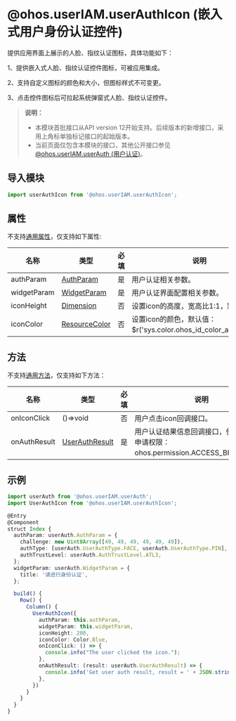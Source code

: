 # @ohos.userIAM.userAuthIcon (嵌入式用户身份认证控件)

提供应用界面上展示的人脸、指纹认证图标，具体功能如下：

1、提供嵌入式人脸、指纹认证控件图标，可被应用集成。

2、支持自定义图标的颜色和大小，但图标样式不可变更。

3、点击控件图标后可拉起系统弹窗式人脸、指纹认证控件。

> **说明：**
> - 本模块首批接口从API version 12开始支持。后续版本的新增接口，采用上角标单独标记接口的起始版本。
> - 当前页面仅包含本模块的接口，其他公开接口参见[@ohos.userIAM.userAuth (用户认证)](js-apis-useriam-userauth.md)。


## 导入模块

```ts
import userAuthIcon from '@ohos.userIAM.userAuthIcon';
```

## 属性

不支持[通用属性](../apis-arkui/arkui-js/js-components-common-attributes.md)，仅支持如下属性:

| 名称           | 类型                                                         | 必填 | 说明                                                         |
| -------------- | ----------------------------------------------------------- | ---- | ------------------------------------------------------------ |
| authParam      | [AuthParam](js-apis-useriam-userauth.md#authparam10)        | 是   | 用户认证相关参数。                                             |
| widgetParam    | [WidgetParam](js-apis-useriam-userauth.md#widgetparam10)    | 是   | 用户认证界面配置相关参数。                                      |
| iconHeight     | [Dimension](../apis-arkui/arkui-ts/ts-types.md#dimension10) | 否   | 设置icon的高度，宽高比1:1，默认64。                             |
| iconColor      | [ResourceColor](../apis-arkui/arkui-ts/ts-types.md#resourcecolor) | 否   | 设置icon的颜色，默认值：$r('sys.color.ohos_id_color_activated')。|

## 方法

不支持[通用方法](js-components-common-methods.md)，仅支持如下方法：

| 名称           | 类型                                                           | 必填 | 说明                                                         |
| -------------- | ------------------------------------------------------------- | ---- | ------------------------------------------------------------ |
| onIconClick    | ()=>void                                                      | 否   | 用户点击icon回调接口。                                         |
| onAuthResult   | [UserAuthResult](js-apis-useriam-userauth.md#userauthresult10)| 是   | 用户认证结果信息回调接口，使用此方法需申请权限：ohos.permission.ACCESS_BIOMETRIC。    |

## 示例

```ts
import userAuth from '@ohos.userIAM.userAuth';
import UserAuthIcon from '@ohos.userIAM.userAuthIcon';

@Entry
@Component
struct Index {
  authParam: userAuth.AuthParam = {
    challenge: new Uint8Array([49, 49, 49, 49, 49, 49]),
    authType: [userAuth.UserAuthType.FACE, userAuth.UserAuthType.PIN],
    authTrustLevel: userAuth.AuthTrustLevel.ATL3,
  };
  widgetParam: userAuth.WidgetParam = {
    title: '请进行身份认证',
  };

  build() {
    Row() {
      Column() {
        UserAuthIcon({
          authParam: this.authParam,
          widgetParam: this.widgetParam,
          iconHeight: 200,
          iconColor: Color.Blue,
          onIconClick: () => {
            console.info("The user clicked the icon.");
          },
          onAuthResult: (result: userAuth.UserAuthResult) => {
            console.info('Get user auth result, result = ' + JSON.stringify(result));
          },
        })
      }
    }
  }
}
```
